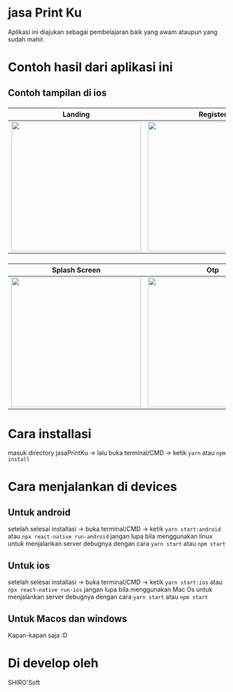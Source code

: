 # jasa Print Ku
Aplikasi ini diajukan sebagai pembelajaran baik yang awam ataupun yang sudah mahir.
# Contoh hasil dari aplikasi ini
## Contoh tampilan di ios
###
Landing | Register | Login | Beranda
------------ | ------------- | ------------- | -------------
<img src="https://github.com/shirokun20/jasaPrintKu/blob/master/sampleImage/sample_output.png" width="300"> | <img src="https://github.com/shirokun20/jasaPrintKu/blob/master/sampleImage/sample_output_2.png" width="300"> | <img src="https://github.com/shirokun20/jasaPrintKu/blob/master/sampleImage/sample_output_3.png" width="300"> | <img src="https://github.com/shirokun20/jasaPrintKu/blob/master/sampleImage/sample_output_4.png" width="300">

###
Splash Screen | Otp |
---------------- | ---------------- |
<img src="https://github.com/shirokun20/jasaPrintKu/blob/master/sampleImage/sample_output_5.png" width="300"> | <img src="https://github.com/shirokun20/jasaPrintKu/blob/master/sampleImage/sample_output_6.png" width="300"> |
# Cara installasi
masuk directory jasaPrintKu -> lalu buka terminal/CMD -> ketik `yarn` atau `npm install`

# Cara menjalankan di devices

## Untuk android
setelah selesai installasi -> buka terminal/CMD -> ketik `yarn start:android` atau `npx react-native run-android`
jangan lupa bila menggunakan linux untuk menjalankan server debugnya dengan cara `yarn start` atau `npm start`

## Untuk ios

setelah selesai installasi -> buka terminal/CMD -> ketik `yarn start:ios` atau `npx react-native run-ios`
jangan lupa bila menggunakan Mac Os untuk menjalankan server debugnya dengan cara `yarn start` atau `npm start`

## Untuk Macos dan windows

Kapan-kapan saja :D

# Di develop oleh

SHIRO'Soft
